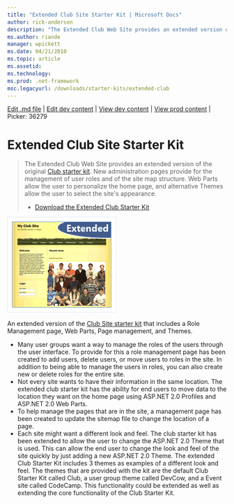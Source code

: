 ```yaml
---
title: "Extended Club Site Starter Kit | Microsoft Docs"
author: rick-anderson
description: "The Extended Club Web Site provides an extended version of the original Club starter kit."
ms.author: riande
manager: wpickett
ms.date: 04/21/2010
ms.topic: article
ms.assetid: 
ms.technology: 
ms.prod: .net-framework
msc.legacyurl: /downloads/starter-kits/extended-club
---
```

[Edit .md file](C:\Projects\msc\dev\Msc.Www\Web.ASP\App_Data\github\downloads\starter-kits\extended-club.md) | [Edit dev content](http://www.aspdev.net/umbraco#/content/content/edit/36279) | [View dev content](http://docs.aspdev.net/tutorials/downloads/starter-kits/extended-club.html) | [View prod content](http://www.asp.net/downloads/starter-kits/extended-club) | Picker: 36279

Extended Club Site Starter Kit
====================
> The Extended Club Web Site provides an extended version of the original [Club starter kit](club.md). New administration pages provide for the management of user roles and of the site map structure. Web Parts allow the user to personalize the home page, and alternative Themes allow the user to select the site's appearance.
> 
> - [Download the Extended Club Starter Kit](http://extendedclubsite.codeplex.com/)


![Extended Club Web Site](extended-club/_static/image1.png)


An extended version of the [Club Site starter kit](club.md) that includes a Role Management page, Web Parts, Page management, and Themes.

- Many user groups want a way to manage the roles of the users through the user interface. To provide for this a role management page has been created to add users, delete users, or move users to roles in the site. In addition to being able to manage the users in roles, you can also create new or delete roles for the entire site.
- Not every site wants to have their information in the same location. The extended club starter kit has the ability for end users to move data to the location they want on the home page using ASP.NET 2.0 Profiles and ASP.NET 2.0 Web Parts.
- To help manage the pages that are in the site, a management page has been created to update the sitemap file to change the location of a page.
- Each site might want a different look and feel. The club starter kit has been extended to allow the user to change the ASP.NET 2.0 Theme that is used. This can allow the end user to change the look and feel of the site quickly by just adding a new ASP.NET 2.0 Theme. The extended Club Starter Kit includes 3 themes as examples of a different look and feel. The themes that are provided with the kit are the default Club Starter Kit called Club, a user group theme called DevCow, and a Event site called CodeCamp. This functionality could be extended as well as extending the core functionality of the Club Starter Kit.